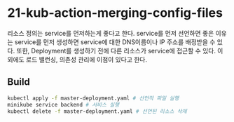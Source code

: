 # 21-kub-action-merging-config-files

리소스 정의는 service를 먼저하는게 좋다고 한다. service를 먼저 선언하면 좋은 이유는 service를 먼저 생성하면 service에 대한 DNS이름이나 IP 주소를 배정받을 수 있다. 또한, Deployment를 생성하기 전에 다른 리소스가 service에 접근할 수 있다. 이외에도 로드 밸런싱, 의존성 관리에 이점이 있다고 한다.

## Build

``` bash
kubectl apply -f master-deployment.yaml # 선언적 파일 실행
minikube service backend # 서비스 실행
kubectl delete -f master-deployment.yaml # 선언된 리소스 삭제
```
